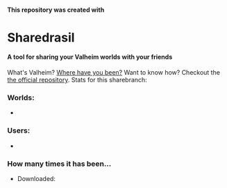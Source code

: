 #### This repository was created with
# Sharedrasil
#### A tool for sharing your Valheim worlds with your friends
What's Valheim? [Where have you been?](https://store.steampowered.com/agecheck/app/892970/)
Want to know how? Checkout the [the official repository](https://github.com/heyset/sharedrasil).
Stats for this sharebranch:
### Worlds:
* <WORLDS GO HERE>
### Users:
* <USERS GO HERE>
### How many times it has been...
* Downloaded: <NUMBER GO HERE>